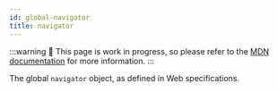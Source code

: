 ```yaml
---
id: global-navigator
title: navigator
---
```


:::warning
🚧 This page is work in progress, so please refer to the [MDN documentation](https://developer.mozilla.org/en-US/docs/Web/API/Window/navigator) for more information.
:::

The global `navigator` object, as defined in Web specifications.
